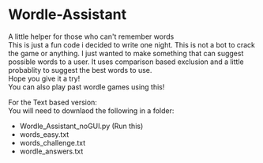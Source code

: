 # Wordle-Assistant
 A little helper for those who can't remember words  
This is just a fun code i decided to write one night. This is not a bot to crack the game or anything. I just wanted to make something that can suggest possible words to a user. It uses comparison based exclusion and a little probablity to suggest the best words to use.  
Hope you give it a try!  
You can also play past wordle games using this!    
  
For the Text based version:  
You will need to downlaod the following in a folder:  
- Wordle_Assistant_noGUI.py (Run this) 
- words_easy.txt  
- words_challenge.txt  
- wordle_answers.txt
